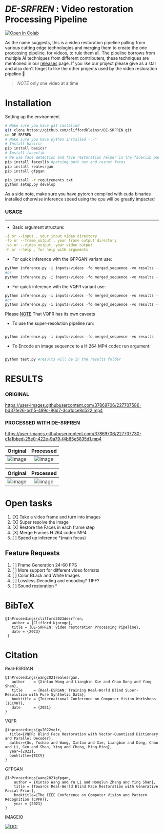 # ***DE-SRFREN*** : Video restoration Processing Pipeline
[![Open In Colab](https://colab.research.google.com/assets/colab-badge.svg)](https://colab.research.google.com/drive/11m6d16yPfaqauhxKTitb6mBmc4zM3KYS?usp=sharing])

As the name suggests, this is a video restoration pipeline pulling from various cutting edge technologies and merging them to create the one processing pipeline, for videos, to rule them all. The pipeline borrows from multiple  AI techniques from different contributers, these techniques are mentioned in our [releases](https://github.com/cliffordkleinsr/DE-SRFREN/releases) page.
If you like our project please give as a star and also don't forget to like the other projects used by the video restoration pipeline :cowboy_hat_face:

> *NOTE* only one video at a time

# Installation
Setting up the environment
```bash
# Make sure you have git installed
git clone https://github.com/cliffordkleinsr/DE-SRFREN.git
cd DE-SRFREN
# Make sure you have python installed -.-"
# Install basicsr 
pip install basicsr 
# Install facexlib 
# We use face detection and face restoration helper in the facexlib package
pip install facexlib #parsing path net and resnet faces
pip install realesrgan  
pip install gfpgan

pip install -r requirements.txt
python setup.py develop
```
As a side note, make sure you have pytorch compiled with cuda binaries installed otherwise inference speed using the cpu will be greatly impacted

### USAGE
----
- Basic argument structure:
```yaml
-i or --input , your input video directory
-fo or --frame_output , your frame output directory
-vo or --video_output, your video output
-h or --help , for help with arguments
```

- For quick inference with the GFPGAN variant use:
```py
python inference.py -i inputs/videos -fo merged_sequence -vo results --face_enhance --bg_upsampler None #for faster inference
#or
python inference.py -i inputs/videos -fo merged_sequence -vo results --face_enhance #to super resolve your image after restoration
```

- For quick inference with the VQFR variant use:
```py
python inference.py -i inputs/videos -fo merged_sequence -vo results --vqfr_enhance -v 2.0 -s 2 -f 0.1 --bg_upsampler None #for faster inference
#or
python inference.py -i inputs/videos -fo merged_sequence -vo results --vqfr_enhance -v 2.0 -s 2 -f 0.1 #to super resolve your image after restoration
```
Please [NOTE](https://github.com/cliffordkleinsr/DE-SRFREN/releases#:~:text=I%20realized%20that%20the%20VQFR%20face%20restoration%20pipeline%20does%20not%20work%20well%20with%20a%20subject%27s%20eyes%20and%20hair%20features.) That VQFR has its own caveats
- To use the super-resolution pipeline run:
```py

python inference.py -i inputs/videos -fo merged_sequence -vo results 

```


- To Encode an image sequence to a H.264 MP4 codec run argument:
```py

python test.py #results will be in the results folder

```

# RESULTS
### ORIGINAL
https://user-images.githubusercontent.com/37869706/227707586-bd37fe26-bd15-499c-86d7-3ca1dce8d522.mp4 

### PROCESSED WITH DE-SRFREN
https://user-images.githubusercontent.com/37869706/227707730-c1a1bbed-25e0-422e-9a79-f4b85e5835d1.mp4

Original            |  Processed
:-------------------------:|:-------------------------:
![image](https://user-images.githubusercontent.com/37869706/228237407-5a06754b-c01d-4b6d-afb6-b7042f3f1678.png) | ![image](https://user-images.githubusercontent.com/37869706/228237129-726bf3a4-d5b8-4835-8333-449e1d759749.png)

Original            |  Processed
:-------------------------:|:-------------------------:
![image](https://user-images.githubusercontent.com/37869706/228238158-b5a271c3-b3b9-42d9-b14f-d2b28e2ab313.png) | ![image](https://user-images.githubusercontent.com/37869706/228238188-e074f4d9-848a-4caf-8b49-3ae04458818c.png)



# Open tasks
1. [X] Take a video frame and turn into images
2. [X] Super resolve the image
3. [X] Restore the Faces in each frame step
4. [X] Merge Frames H.264 codec MP4
5. [ ] Speed up inference *(main focus)

Feature Requests
-------------
1. [ ] Frame Generation 24-60 FPS
2. [ ] More support for different video formats
2. [ ] Color BLack and White Images
3. [ ] Lossless Decoding and encoding? TIFF?
4. [ ] Sound restoration *

 
 # BibTeX
 ```
 @InProceedings{clifford2023desrfren,
    author = {Clifford Njoroge},
    title = {DE-SRFREN: Video restoration Processing Pipeline},
    date = {2023}
  }
  ```
 # Citation
 Real-ESRGAN
 ```
 @InProceedings{wang2021realesrgan,
    author    = {Xintao Wang and Liangbin Xie and Chao Dong and Ying Shan},
    title     = {Real-ESRGAN: Training Real-World Blind Super-Resolution with Pure Synthetic Data},
    booktitle = {International Conference on Computer Vision Workshops (ICCVW)},
    date      = {2021}
}
```
VQFR
```
@inproceedings{gu2022vqfr,
  title={VQFR: Blind Face Restoration with Vector-Quantized Dictionary and Parallel Decoder},
  author={Gu, Yuchao and Wang, Xintao and Xie, Liangbin and Dong, Chao and Li, Gen and Shan, Ying and Cheng, Ming-Ming},
  year={2022},
  booktitle={ECCV}
}
```
GFPGAN
```
@InProceedings{wang2021gfpgan,
    author = {Xintao Wang and Yu Li and Honglun Zhang and Ying Shan},
    title = {Towards Real-World Blind Face Restoration with Generative Facial Prior},
    booktitle={The IEEE Conference on Computer Vision and Pattern Recognition (CVPR)},
    year = {2021}
}
```
IMAGEIO

[![DOI](https://zenodo.org/badge/DOI/10.5281/zenodo.7751274.svg)](https://doi.org/10.5281/zenodo.7751274)
